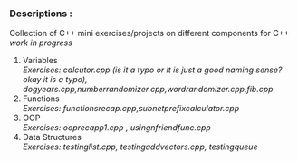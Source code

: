 ### Descriptions : 
Collection of C++ mini exercises/projects on different components for C++ 
*work in progress*

1. Variables
<br>*Exercises: calcutor.cpp (is it a typo or it is just a good naming sense? okay it is a typo), dogyears.cpp,numberrandomizer.cpp,wordrandomizer.cpp,fib.cpp*</br>
2. Functions
<br>*Exercises: functionsrecap.cpp,subnetprefixcalculator.cpp*</br>
3. OOP
<br>*Exercises: ooprecapp1.cpp , usingnfriendfunc.cpp*</br>
4. Data Structures
<br>*Exercises: testinglist.cpp, testingaddvectors.cpp, testingqueue*</br>
